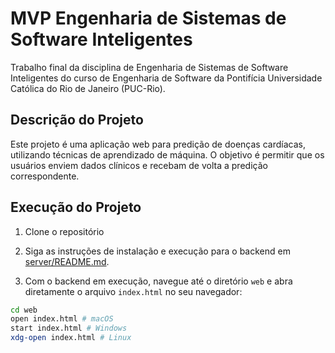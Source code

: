# MVP Engenharia de Sistemas de Software Inteligentes

Trabalho final da disciplina de Engenharia de Sistemas de Software Inteligentes do curso de Engenharia de Software da Pontifícia Universidade Católica do Rio de Janeiro (PUC-Rio).

## Descrição do Projeto

Este projeto é uma aplicação web para predição de doenças cardíacas, utilizando técnicas de aprendizado de máquina. O objetivo é permitir que os usuários enviem dados clínicos e recebam de volta a predição correspondente.

## Execução do Projeto

1. Clone o repositório

2. Siga as instruções de instalação e execução para o backend em [server/README.md](server/README.md).

3. Com o backend em execução, navegue até o diretório `web` e abra diretamente o arquivo `index.html` no seu navegador:

```bash
cd web
open index.html # macOS
start index.html # Windows
xdg-open index.html # Linux
```
